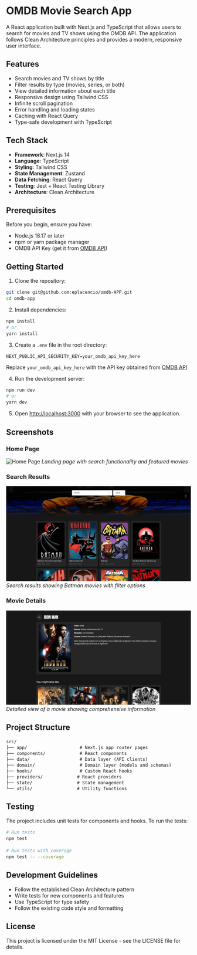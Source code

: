 # OMDB Movie Search App

A React application built with Next.js and TypeScript that allows users to search for movies and TV shows using the OMDB API. The application follows Clean Architecture principles and provides a modern, responsive user interface.

## Features

- Search movies and TV shows by title
- Filter results by type (movies, series, or both)
- View detailed information about each title
- Responsive design using Tailwind CSS
- Infinite scroll pagination
- Error handling and loading states
- Caching with React Query
- Type-safe development with TypeScript

## Tech Stack

- **Framework**: Next.js 14
- **Language**: TypeScript
- **Styling**: Tailwind CSS
- **State Management**: Zustand
- **Data Fetching**: React Query
- **Testing**: Jest + React Testing Library
- **Architecture**: Clean Architecture

## Prerequisites

Before you begin, ensure you have:
- Node.js 18.17 or later
- npm or yarn package manager
- OMDB API Key (get it from [OMDB API](https://www.omdbapi.com/))

## Getting Started

1. Clone the repository:
```bash
git clone git@github.com:eplacencio/omdb-APP.git
cd omdb-app
```

2. Install dependencies:
```bash
npm install
# or
yarn install
```

3. Create a `.env` file in the root directory:
```env
NEXT_PUBLIC_API_SECURITY_KEY=your_omdb_api_key_here
```
Replace `your_omdb_api_key_here` with the API key obtained from [OMDB API](https://www.omdbapi.com/)

4. Run the development server:
```bash
npm run dev
# or
yarn dev
```

5. Open [http://localhost:3000](http://localhost:3000) with your browser to see the application.

## Screenshots

### Home Page
![Home Page](public/screenshots/home.png)
*Landing page with search functionality and featured movies*

### Search Results
![Search Results](public/screenshots/search.png)
*Search results showing Batman movies with filter options*

### Movie Details
![Movie Details](public/screenshots/details.png)
*Detailed view of a movie showing comprehensive information*

## Project Structure

```
src/
├── app/                    # Next.js app router pages
├── components/             # React components
├── data/                   # Data layer (API clients)
├── domain/                 # Domain layer (models and schemas)
├── hooks/                  # Custom React hooks
├── providers/             # React providers
├── state/                 # State management
└── utils/                 # Utility functions
```

## Testing

The project includes unit tests for components and hooks. To run the tests:

```bash
# Run tests
npm test

# Run tests with coverage
npm test -- --coverage
```

## Development Guidelines

- Follow the established Clean Architecture pattern
- Write tests for new components and features
- Use TypeScript for type safety
- Follow the existing code style and formatting

## License

This project is licensed under the MIT License - see the LICENSE file for details.
